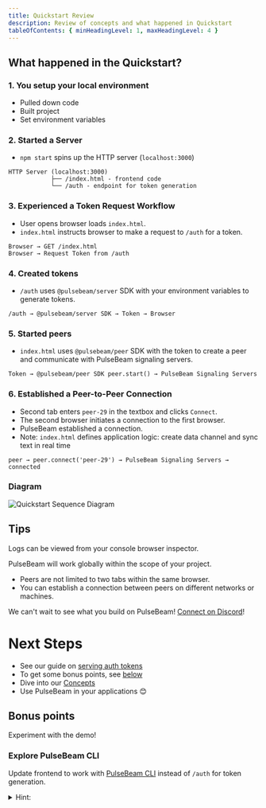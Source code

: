 ```yaml
---
title: Quickstart Review
description: Review of concepts and what happened in Quickstart
tableOfContents: { minHeadingLevel: 1, maxHeadingLevel: 4 }
---
```


## What happened in the Quickstart?

### 1. You setup your local environment

* Pulled down code
* Built project
* Set environment variables

### 2. Started a Server

* `npm start` spins up the HTTP server (`localhost:3000`)

```
HTTP Server (localhost:3000)
            ├── /index.html - frontend code
            └── /auth - endpoint for token generation
```

### 3. Experienced a Token Request Workflow
* User opens browser loads `index.html`.
* `index.html` instructs browser to make a request to `/auth` for a token.
```
Browser → GET /index.html
Browser → Request Token from /auth
```

### 4. Created tokens

* `/auth` uses `@pulsebeam/server` SDK with your environment variables to generate tokens.

```
/auth → @pulsebeam/server SDK → Token → Browser
```

### 5. Started peers

* `index.html` uses `@pulsebeam/peer` SDK with the token to create a peer and communicate with PulseBeam signaling servers.

```
Token → @pulsebeam/peer SDK peer.start() → PulseBeam Signaling Servers
```

### 6. Established a Peer-to-Peer Connection

* Second tab enters `peer-29` in the textbox and clicks `Connect`.
* The second browser initiates a connection to the first browser.
* PulseBeam established a connection.
* Note: `index.html` defines application logic: create data channel and sync text in real time
```
peer → peer.connect('peer-29') → PulseBeam Signaling Servers → connected
```

### Diagram

![Quickstart Sequence Diagram](../../../../assets/getting-started.quick-start.seq.svg)

## Tips 

Logs can be viewed from your console browser inspector.

PulseBeam will work globally within the scope of your project.
* Peers are not limited to two tabs within the same browser.
* You can establish a connection between peers on different networks or machines.

We can't wait to see what you build on PulseBeam! [Connect on Discord](/docs/community-and-support/discord/)!

# Next Steps

* See our guide on [serving auth tokens](/docs/guides/token/)
* To get some bonus points, see [below](#bonus-points) 
* Dive into our [Concepts](/docs/concepts/terms)
* Use PulseBeam in your applications 😊

## Bonus points

Experiment with the demo!

### Explore PulseBeam CLI

Update frontend to work with [PulseBeam CLI](/docs/reference/cli/) instead of `/auth` for token generation. 
    <details>
    <summary>Hint: </summary>
    One way is to create another input for <code>token</code>, and add a <code>peer.start()</code> button.
    </details>

